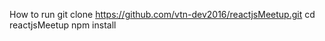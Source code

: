 
How to run
git clone https://github.com/vtn-dev2016/reactjsMeetup.git
cd reactjsMeetup
npm install
